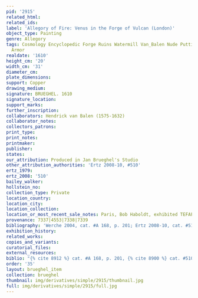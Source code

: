 ```yaml
---
pid: '2915'
related_html: 
related_ids: 
label: 'Allegory of Fire: Venus in the Forge of Vulcan (London)'
object_type: Painting
genre: Allegory
tags: Cosmology Encyclopedic Forge Ruins Watermill Van_Balen Nude Putti Landscape
  Armor
realdate: '1610'
height_cm: '20'
width_cm: '31'
diameter_cm: 
plate_dimensions: 
support: Copper
drawing_medium: 
signature: BRUEGHEL. 1610
signature_location: 
support_marks: 
further_inscription: 
collaborators: Hendrick van Balen (1575-1632)
collaborator_notes: 
collectors_patrons: 
print_type: 
print_notes: 
printmaker: 
publisher: 
states: 
our_attribution: Produced in Jan Brueghel's Studio
other_attribution_authorities: 'Ertz 2008-10, #510'
ertz_1979: 
ertz_2008: '510'
bailey_walker: 
hollstein_no: 
collection_type: Private
location_country: 
location_city: 
location_collection: 
location_or_most_recent_sale_notes: Paris, Bob Haboldt, exhibited TEFAF 2016
provenance: 7337|4553|7338|7339
bibliography: 'Werche 2004, cat. #A 168, p. 201; Ertz 2008-10, cat. #510, pp. 1068-69'
exhibition_history: 
related_works: 
copies_and_variants: 
curatorial_files: 
external_resources: 
biblio: "{% cite 8912 %} cat. #A 168, p. 201, {% cite 8900 %} cat. #510, pp. 1068-69"
order: '35'
layout: brueghel_item
collection: brueghel
thumbnail: img/derivatives/simple/2915/thumbnail.jpg
full: img/derivatives/simple/2915/full.jpg
---
```

